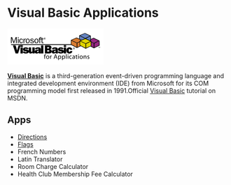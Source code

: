 # Visual Basic Applications

![alt text](/assets/vblogo.png "Visual Basic Logo")

[**Visual Basic**](https://en.wikipedia.org/wiki/Visual_Basic) is a third-generation event-driven programming language and integrated development environment (IDE) from Microsoft for its COM programming model first released in 1991.Official [Visual Basic](https://msdn.microsoft.com/en-us/library/2x7h1hfk.aspx) tutorial on MSDN.


## Apps

- [Directions](https://github.com/valerysamovich/visual-basic-apps/tree/master/apps/Directions)
- [Flags](https://github.com/valerysamovich/visual-basic-apps/tree/master/apps/Flags)
- French Numbers
- Latin Translator
- Room Charge Calculator
- Health Club Membership Fee Calculator

